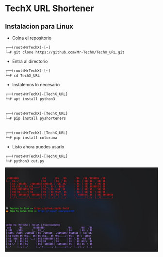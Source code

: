 # TechX URL Shortener
## Instalacion para Linux

- Colna el repositorio
```console
┌──(root💀MrTechX)-[~]
└─# git clone https://github.com/Mr-TechX/TechX_URL.git
```

- Entra al directorio
```console
┌──(root💀MrTechX)-[~]
└─# cd TechX_URL
```

* Instalemos lo necesario
```console
┌──(root💀MrTechX)-[TechX_URL]
└─# apt install python3


┌──(root💀MrTechX)-[TechX_URL]
└─# pip install pyshorteners


┌──(root💀MrTechX)-[TechX_URL]
└─# pip install colorama
```

* Listo ahora puedes usarlo
```console
┌──(root💀MrTechX)-[TechX_URL]
└─# python3 cut.py
```
<img src="https://raw.githubusercontent.com/Mr-TechX/TechX_URL/main/cap.jpg">
<!-- Probado en Kali Linux y Ubuntu -->
